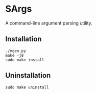 # SArgs

A command-line argument parsing utility.

## Installation

```
./mgen.py
make -j8
sudo make install
```

## Uninstallation

```
sudo make uninstall
```
